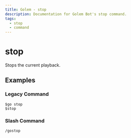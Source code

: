 ```yaml
---
title: Golem - stop
description: Documentation for Golem Bot's stop command.
tags:
  - stop
  - command
---
```


# stop

Stops the current playback.

## Examples

### Legacy Command

```
$go stop
$stop
```

### Slash Command

```
/gostop
```




